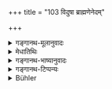 +++
title = "103 विदुषा ब्राह्मणेनेदम्"

+++

<details><summary>गङ्गानथ-मूलानुवादः</summary>

This may he studied with care, and duly taught to pupils, by the learned Brāhmaṇa,—not by any one else.—(103)
</details>

<details><summary>मेधातिथिः</summary>

**अध्येतव्यं प्रवक्तव्यम्** इत्य् अर्हे कृत्यो न विधौ । द्वितीयाद् अध्यायात् प्रभृति शास्त्रं प्रवर्तिष्यते । अयं ह्य् अध्यायो ऽर्थवाद एव । नात्र कश्चिद् द्विधिर् अस्ति । तेन यथा "राजभोजनाः शालयः" इति शलिस्तुतिर् न राज्ञो ऽन्यस्येति तद्भोजननिषेधः, एवम् अत्रापि **नान्येन केनचिद्** इति नायं निषेधः, केवलं शास्त्रस्तुतिः । सर्वस्मिञ् जगति श्रेष्ठो ब्राह्मणः, सर्वशास्त्राणां शास्त्रम् इदम् अतस् तादृशस्य विदुषो ब्राह्मणस्याध्ययनप्रवचनार्हं न सामान्येन शक्यते अध्येतुं प्रवक्तुं वा । अत एवाह **प्रयत्नत** इति । यावन् न महान् प्रयत्न आस्थितो, यावन् न शास्त्रान्तरैस् तर्कव्याकरणमीमांसादिभिः संस्कृत आत्मा, तावद् एतत् प्रवक्तुं न शक्यते । अत एवाध्ययनेन श्रवणं लक्ष्यते । तत्र हि विद्वत्तोपयोगिनी न संपाठे । विधौ ह्य् अध्ययने विद्वत्तादृष्टयैव स्यान् न च "विधौ श्रवणम् अध्ययनेन लक्ष्यते" इति युक्तं वक्तुम् । न विधेये लक्षणार्थता युक्ता । अर्थवादे तु प्रमाणान्तरानुसारेण गुणवादो न दोषाय । तस्मात् त्रैवर्णिकाधिकारं शास्त्रम् । एतच् च परस्ताद् विशेषतो वक्ष्यते ॥ १.१०३ ॥
</details>

<details><summary>गङ्गानथ-भाष्यानुवादः</summary>

*Adhyetavyam-pravaktovyam’—‘can be studied and can be taught*’—the
verbal affix denotes *capability*, not *injunction* \[ *i.e*. the meaning is that the institutes *deserve* to be studied and taught &c.\]; for actual injunctions are going to begin only from the Second Discourse onward; and the present Discourse is purely descriptive, it contains no injunctions. Hence, just as the assertion, ‘Rice forms the food of Kings,’ is regarded as a mere praise of the Rice, and it is not taken us a prohibition of its eating by people other than Kings,—in the same manner, in the present passage the phrase ‘*not by any one else*’ is not a prohibition (of study by others), but only a praise of the institutes; the sense thus is as follows:—

‘The Brāhmaṇa is the highest being in the world,—these institutes are the best of all institutes,—hence these are capable of being studied and taught only by the said learned Brāhmaṇa,—and they cannot be either studied or taught by any ordinary man.’ It is in view of this that the author adds the term ‘*with great care*’; unless great care is taken, until the self has been duly equipped with the knowledge of other sciences,—such as Logic, Grammar and Exigetics,—these institutes cannot be taught. Thus it is that ‘*study*’ implies ‘hearing’ (from the lips of the Teacher) also; and the justification for this implication lies in the fact that the ‘learning’ (spoken of by the epithet ‘*learned*’) comes in useful only in the case of *hearing* from the teacher’s lips,—(which presupposes intelligent following of the oral lectures); it would not be necessary for the mere *reading of the words*. If the present verse were taken as an injunction of ‘study,’ the said ‘learning’ could he regarded only as serving some transcendental purpose. It would not he right to argue that—“in the injunction also
*hearing* would be implied by the *studying*”; for it is not right to
take what is *enjoined* as subserving the purposes of implications. In the case of Declamatory passages (Arthavāda) on the other hand, there is nothing incongruous in admitting of indirect implications on the basis of other sources of knowledge (while a direct Injunction by its very nature, cannot be diverted from its direct meaning, on any account whatsoever\],

From all this it follows that all three castes are entitled to the study of the Institutes. This we shall explain in detail later on.—(103)
</details>

<details><summary>गङ्गानथ-टिप्पन्यः</summary>

This verse is quoted in the *Mitākṣarā* (on I, 3)—along with another verse from Manu (2-16)—in support of the view that, though all the three twice-born castes are entitled to *study* the *Dharmaśāstra*, the Brāhmaṇa alone is entitled to teach it. In support of this it also quotes a text from *Śaṅkha* to the effect that the Brāhmaṇa alone is entitled to these, and it is he that explains their duties to the other castes. To this same view we find the verse quoted in the Vīramitrodaya (Saṃskāra, p. 512);—also in the *Smṛticandrikā* (Saṃskāra, p. 10) which reads *vidvadbhiḥ* for ‘*śisyebhyaḥ*’ and explains it as meant simply to exclude the Śūdra only.
</details>

<details><summary>Bühler</summary>

103	A learned Brahmana must carefully study them, and he must duly instruct his pupils in them, but nobody else (shall do it).
</details>
